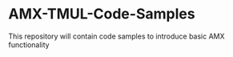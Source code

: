 # AMX-TMUL-Code-Samples
  This repository will contain code samples to introduce basic AMX functionality

